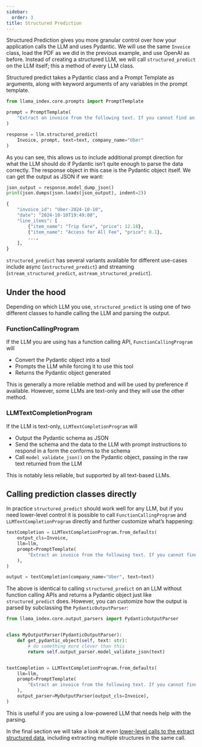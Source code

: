 ```yaml
---
sidebar:
  order: 3
title: Structured Prediction
---
```


Structured Prediction gives you more granular control over how your application calls the LLM and uses Pydantic. We will use the same `Invoice` class, load the PDF as we did in the previous example, and use OpenAI as before. Instead of creating a structured LLM, we will call `structured_predict` on the LLM itself; this a method of every LLM class.

Structured predict takes a Pydantic class and a Prompt Template as arguments, along with keyword arguments of any variables in the prompt template.

```python
from llama_index.core.prompts import PromptTemplate

prompt = PromptTemplate(
    "Extract an invoice from the following text. If you cannot find an invoice ID, use the company name '{company_name}' and the date as the invoice ID: {text}"
)

response = llm.structured_predict(
    Invoice, prompt, text=text, company_name="Uber"
)
```

As you can see, this allows us to include additional prompt direction for what the LLM should do if Pydantic isn’t quite enough to parse the data correctly. The response object in this case is the Pydantic object itself. We can get the output as JSON if we want:

```python
json_output = response.model_dump_json()
print(json.dumps(json.loads(json_output), indent=2))
```

```python
{
    "invoice_id": "Uber-2024-10-10",
    "date": "2024-10-10T19:49:00",
    "line_items": [
        {"item_name": "Trip fare", "price": 12.18},
        {"item_name": "Access for All Fee", "price": 0.1},
        ...,
    ],
}
```

`structured_predict` has several variants available for different use-cases include async (`astructured_predict`) and streaming (`stream_structured_predict`, `astream_structured_predict`).

## Under the hood

Depending on which LLM you use, `structured_predict` is using one of two different classes to handle calling the LLM and parsing the output.

### FunctionCallingProgram

If the LLM you are using has a function calling API, `FunctionCallingProgram` will

- Convert the Pydantic object into a tool
- Prompts the LLM while forcing it to use this tool
- Returns the Pydantic object generated

This is generally a more reliable method and will be used by preference if available. However, some LLMs are text-only and they will use the other method.

### LLMTextCompletionProgram

If the LLM is text-only, `LLMTextCompletionProgram` will

- Output the Pydantic schema as JSON
- Send the schema and the data to the LLM with prompt instructions to respond in a form the conforms to the schema
- Call `model_validate_json()` on the Pydantic object, passing in the raw text returned from the LLM

This is notably less reliable, but supported by all text-based LLMs.

## Calling prediction classes directly

In practice `structured_predict` should work well for any LLM, but if you need lower-level control it is possible to call `FunctionCallingProgram` and `LLMTextCompletionProgram` directly and further customize what’s happening:

```python
textCompletion = LLMTextCompletionProgram.from_defaults(
    output_cls=Invoice,
    llm=llm,
    prompt=PromptTemplate(
        "Extract an invoice from the following text. If you cannot find an invoice ID, use the company name '{company_name}' and the date as the invoice ID: {text}"
    ),
)

output = textCompletion(company_name="Uber", text=text)
```

The above is identical to calling `structured_predict` on an LLM without function calling APIs and returns a Pydantic object just like `structured_predict` does. However, you can customize how the output is parsed by subclassing the `PydanticOutputParser`:

```python
from llama_index.core.output_parsers import PydanticOutputParser


class MyOutputParser(PydanticOutputParser):
    def get_pydantic_object(self, text: str):
        # do something more clever than this
        return self.output_parser.model_validate_json(text)


textCompletion = LLMTextCompletionProgram.from_defaults(
    llm=llm,
    prompt=PromptTemplate(
        "Extract an invoice from the following text. If you cannot find an invoice ID, use the company name '{company_name}' and the date as the invoice ID: {text}"
    ),
    output_parser=MyOutputParser(output_cls=Invoice),
)
```

This is useful if you are using a low-powered LLM that needs help with the parsing.

In the final section we will take a look at even [lower-level calls to the extract structured data](/python/framework/understanding/extraction/lower_level), including extracting multiple structures in the same call.
